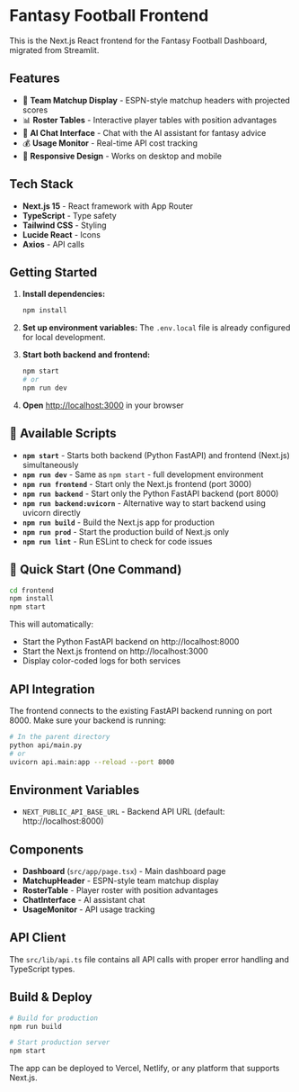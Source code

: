 # Fantasy Football Frontend

This is the Next.js React frontend for the Fantasy Football Dashboard, migrated from Streamlit.

## Features

- 🏈 **Team Matchup Display** - ESPN-style matchup headers with projected scores
- 📊 **Roster Tables** - Interactive player tables with position advantages
- 🤖 **AI Chat Interface** - Chat with the AI assistant for fantasy advice
- 💰 **Usage Monitor** - Real-time API cost tracking
- 📱 **Responsive Design** - Works on desktop and mobile

## Tech Stack

- **Next.js 15** - React framework with App Router
- **TypeScript** - Type safety
- **Tailwind CSS** - Styling
- **Lucide React** - Icons
- **Axios** - API calls

## Getting Started

1. **Install dependencies:**
   ```bash
   npm install
   ```

2. **Set up environment variables:**
   The `.env.local` file is already configured for local development.

3. **Start both backend and frontend:**
   ```bash
   npm start
   # or
   npm run dev
   ```

4. **Open** [http://localhost:3000](http://localhost:3000) in your browser

## 📜 Available Scripts

- **`npm start`** - Starts both backend (Python FastAPI) and frontend (Next.js) simultaneously
- **`npm run dev`** - Same as `npm start` - full development environment
- **`npm run frontend`** - Start only the Next.js frontend (port 3000)
- **`npm run backend`** - Start only the Python FastAPI backend (port 8000)
- **`npm run backend:uvicorn`** - Alternative way to start backend using uvicorn directly
- **`npm run build`** - Build the Next.js app for production
- **`npm run prod`** - Start the production build of Next.js only
- **`npm run lint`** - Run ESLint to check for code issues

## 🚀 Quick Start (One Command)

```bash
cd frontend
npm install
npm start
```

This will automatically:
- Start the Python FastAPI backend on http://localhost:8000
- Start the Next.js frontend on http://localhost:3000
- Display color-coded logs for both services

## API Integration

The frontend connects to the existing FastAPI backend running on port 8000. Make sure your backend is running:

```bash
# In the parent directory
python api/main.py
# or
uvicorn api.main:app --reload --port 8000
```

## Environment Variables

- `NEXT_PUBLIC_API_BASE_URL` - Backend API URL (default: http://localhost:8000)

## Components

- **Dashboard** (`src/app/page.tsx`) - Main dashboard page
- **MatchupHeader** - ESPN-style team matchup display
- **RosterTable** - Player roster with position advantages
- **ChatInterface** - AI assistant chat
- **UsageMonitor** - API usage tracking

## API Client

The `src/lib/api.ts` file contains all API calls with proper error handling and TypeScript types.

## Build & Deploy

```bash
# Build for production
npm run build

# Start production server
npm start
```

The app can be deployed to Vercel, Netlify, or any platform that supports Next.js.
